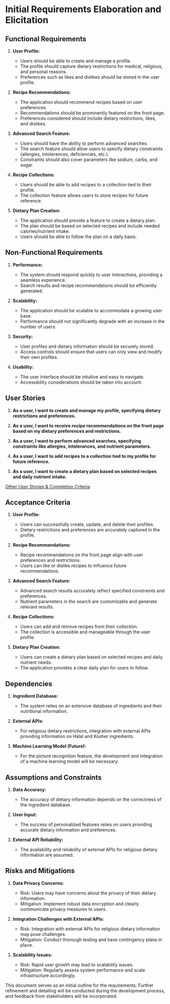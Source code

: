 # Initial Requirements Elaboration and Elicitation

## Functional Requirements

1. **User Profile:**
   - Users should be able to create and manage a profile.
   - The profile should capture dietary restrictions for medical, religious, and personal reasons.
   - Preferences such as likes and dislikes should be stored in the user profile.

2. **Recipe Recommendations:**
   - The application should recommend recipes based on user preferences.
   - Recommendations should be prominently featured on the front page.
   - Preferences considered should include dietary restrictions, likes, and dislikes.

3. **Advanced Search Feature:**
   - Users should have the ability to perform advanced searches.
   - The search feature should allow users to specify dietary constraints (allergies, intolerances, deficiencies, etc.).
   - Constraints should also cover parameters like sodium, carbs, and sugar.

4. **Recipe Collections:**
   - Users should be able to add recipes to a collection tied to their profile.
   - The collection feature allows users to store recipes for future reference.

5. **Dietary Plan Creation:**
   - The application should provide a feature to create a dietary plan.
   - The plan should be based on selected recipes and include needed calories/nutrient intake.
   - Users should be able to follow the plan on a daily basis.

## Non-Functional Requirements

1. **Performance:**
   - The system should respond quickly to user interactions, providing a seamless experience.
   - Search results and recipe recommendations should be efficiently generated.

2. **Scalability:**
   - The application should be scalable to accommodate a growing user base.
   - Performance should not significantly degrade with an increase in the number of users.

3. **Security:**
   - User profiles and dietary information should be securely stored.
   - Access controls should ensure that users can only view and modify their own profiles.

4. **Usability:**
   - The user interface should be intuitive and easy to navigate.
   - Accessibility considerations should be taken into account.

## User Stories

1. **As a user, I want to create and manage my profile, specifying dietary restrictions and preferences.**
   
2. **As a user, I want to receive recipe recommendations on the front page based on my dietary preferences and restrictions.**

3. **As a user, I want to perform advanced searches, specifying constraints like allergies, intolerances, and nutrient parameters.**

4. **As a user, I want to add recipes to a collection tied to my profile for future reference.**

5. **As a user, I want to create a dietary plan based on selected recipes and daily nutrient intake.**

[Other User Stories & Completion Criteria](Team\Milestone%20Two\User%20Stories.md)

## Acceptance Criteria

1. **User Profile:**
   - Users can successfully create, update, and delete their profiles.
   - Dietary restrictions and preferences are accurately captured in the profile.

2. **Recipe Recommendations:**
   - Recipe recommendations on the front page align with user preferences and restrictions.
   - Users can like or dislike recipes to influence future recommendations.

3. **Advanced Search Feature:**
   - Advanced search results accurately reflect specified constraints and preferences.
   - Nutrient parameters in the search are customizable and generate relevant results.

4. **Recipe Collections:**
   - Users can add and remove recipes from their collection.
   - The collection is accessible and manageable through the user profile.

5. **Dietary Plan Creation:**
   - Users can create a dietary plan based on selected recipes and daily nutrient needs.
   - The application provides a clear daily plan for users to follow.

## Dependencies

1. **Ingredient Database:**
   - The system relies on an extensive database of ingredients and their nutritional information.

2. **External APIs:**
   - For religious dietary restrictions, integration with external APIs providing information on Halal and Kosher ingredients.

3. **Machine Learning Model (Future):**
   - For the picture recognition feature, the development and integration of a machine learning model will be necessary.

## Assumptions and Constraints

1. **Data Accuracy:**
   - The accuracy of dietary information depends on the correctness of the ingredient database.

2. **User Input:**
   - The success of personalized features relies on users providing accurate dietary information and preferences.

3. **External API Reliability:**
   - The availability and reliability of external APIs for religious dietary information are assumed.

## Risks and Mitigations

1. **Data Privacy Concerns:**
   - Risk: Users may have concerns about the privacy of their dietary information.
   - Mitigation: Implement robust data encryption and clearly communicate privacy measures to users.

2. **Integration Challenges with External APIs:**
   - Risk: Integration with external APIs for religious dietary information may pose challenges.
   - Mitigation: Conduct thorough testing and have contingency plans in place.

3. **Scalability Issues:**
   - Risk: Rapid user growth may lead to scalability issues.
   - Mitigation: Regularly assess system performance and scale infrastructure accordingly.

This document serves as an initial outline for the requirements. Further refinement and detailing will be conducted during the development process, and feedback from stakeholders will be incorporated.